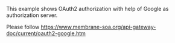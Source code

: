 This example shows OAuth2 authorization with help of Google as authorization server.

Please follow https://www.membrane-soa.org/api-gateway-doc/current/oauth2-google.htm
